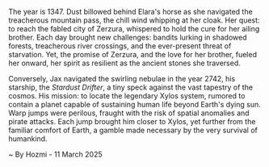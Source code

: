 
The year is 1347.  Dust billowed behind Elara's horse as she navigated the treacherous mountain pass, the chill wind whipping at her cloak.  Her quest: to reach the fabled city of Zerzura, whispered to hold the cure for her ailing brother.  Each day brought new challenges: bandits lurking in shadowed forests, treacherous river crossings, and the ever-present threat of starvation.  Yet, the promise of Zerzura, and the love for her brother, fueled her onward, her spirit as resilient as the ancient stones she traversed.

Conversely,  Jax navigated the swirling nebulae in the year 2742, his starship, the *Stardust Drifter*, a tiny speck against the vast tapestry of the cosmos.  His mission: to locate the legendary Xylos system, rumored to contain a planet capable of sustaining human life beyond Earth's dying sun.  Warp jumps were perilous, fraught with the risk of spatial anomalies and pirate attacks.  Each jump brought him closer to Xylos, yet further from the familiar comfort of Earth, a gamble made necessary by the very survival of humankind.

~ By Hozmi - 11 March 2025

